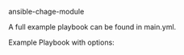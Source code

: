 ansible-chage-module

A full example playbook can be found in main.yml.

Example Playbook with options:

